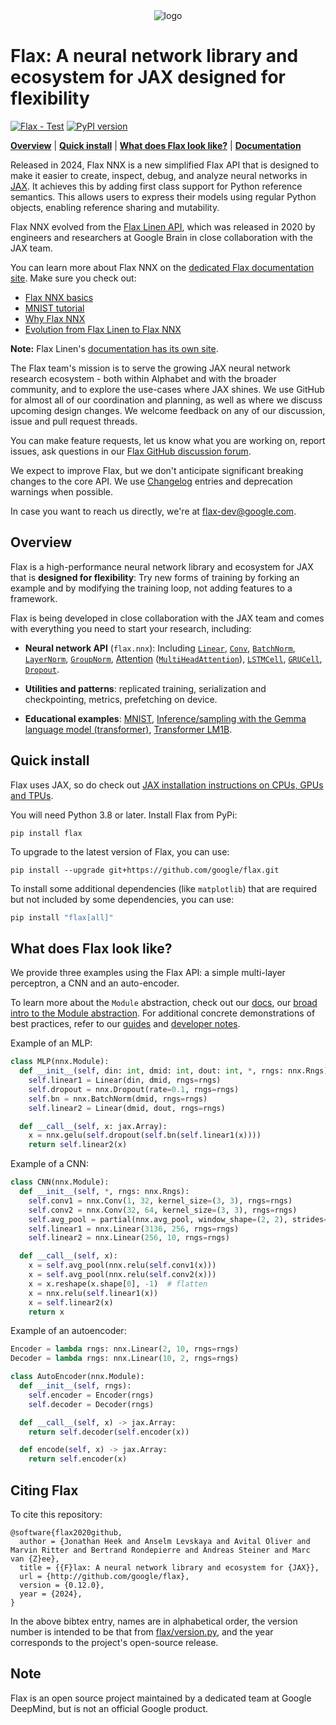 <div align="center">
<img src="https://raw.githubusercontent.com/google/flax/main/images/flax_logo_250px.png" alt="logo"></img>
</div>

# Flax: A neural network library and ecosystem for JAX designed for flexibility

[![Flax - Test](https://github.com/google/flax/actions/workflows/flax_test.yml/badge.svg)](https://github.com/google/flax/actions/workflows/flax_test.yml)
[![PyPI version](https://img.shields.io/pypi/v/flax)](https://pypi.org/project/flax/)

[**Overview**](#overview)
| [**Quick install**](#quick-install)
| [**What does Flax look like?**](#what-does-flax-look-like)
| [**Documentation**](https://flax.readthedocs.io/)

Released in 2024, Flax NNX is a new simplified Flax API that is designed to make
it easier to create, inspect, debug, and analyze neural networks in
[JAX](https://jax.readthedocs.io/). It achieves this by adding first class support
for Python reference semantics. This allows users to express their models using
regular Python objects, enabling reference sharing and mutability.

Flax NNX evolved from the [Flax Linen API](https://flax-linen.readthedocs.io/), which
was released in 2020 by engineers and researchers at Google Brain in close collaboration
with the JAX team.

You can learn more about Flax NNX on the [dedicated Flax documentation site](https://flax.readthedocs.io/). Make sure you check out:

* [Flax NNX basics](https://flax.readthedocs.io/en/latest/nnx_basics.html)
* [MNIST tutorial](https://flax.readthedocs.io/en/latest/mnist_tutorial.html)
* [Why Flax NNX](https://flax.readthedocs.io/en/latest/why.html)
* [Evolution from Flax Linen to Flax NNX](https://flax.readthedocs.io/en/latest/guides/linen_to_nnx.html)

**Note:** Flax Linen's [documentation has its own site](https://flax-linen.readthedocs.io/).

The Flax team's mission is to serve the growing JAX neural network
research ecosystem - both within Alphabet and with the broader community,
and to explore the use-cases where JAX shines. We use GitHub for almost
all of our coordination and planning, as well as where we discuss
upcoming design changes. We welcome feedback on any of our discussion,
issue and pull request threads.

You can make feature requests, let us know what you are working on,
report issues, ask questions in our [Flax GitHub discussion
forum](https://github.com/google/flax/discussions).

We expect to improve Flax, but we don't anticipate significant
breaking changes to the core API. We use [Changelog](https://github.com/google/flax/tree/main/CHANGELOG.md)
entries and deprecation warnings when possible.

In case you want to reach us directly, we're at flax-dev@google.com.

## Overview

Flax is a high-performance neural network library and ecosystem for
JAX that is **designed for flexibility**:
Try new forms of training by forking an example and by modifying the training
loop, not adding features to a framework.

Flax is being developed in close collaboration with the JAX team and
comes with everything you need to start your research, including:

* **Neural network API** (`flax.nnx`): Including [`Linear`](https://flax.readthedocs.io/en/latest/api_reference/flax.nnx/nn/linear.html#flax.nnx.Linear), [`Conv`](https://flax.readthedocs.io/en/latest/api_reference/flax.nnx/nn/linear.html#flax.nnx.Conv), [`BatchNorm`](https://flax.readthedocs.io/en/latest/api_reference/flax.nnx/nn/normalization.html#flax.nnx.BatchNorm), [`LayerNorm`](https://flax.readthedocs.io/en/latest/api_reference/flax.nnx/nn/normalization.html#flax.nnx.LayerNorm), [`GroupNorm`](https://flax.readthedocs.io/en/latest/api_reference/flax.nnx/nn/normalization.html#flax.nnx.GroupNorm), [Attention](https://flax.readthedocs.io/en/latest/api_reference/flax.nnx/nn/attention.html) ([`MultiHeadAttention`](https://flax.readthedocs.io/en/latest/api_reference/flax.nnx/nn/attention.html#flax.nnx.MultiHeadAttention)), [`LSTMCell`](https://flax.readthedocs.io/en/latest/api_reference/flax.nnx/nn/recurrent.html#flax.nnx.nn.recurrent.LSTMCell), [`GRUCell`](https://flax.readthedocs.io/en/latest/api_reference/flax.nnx/nn/recurrent.html#flax.nnx.nn.recurrent.GRUCell), [`Dropout`](https://flax.readthedocs.io/en/latest/api_reference/flax.nnx/nn/stochastic.html#flax.nnx.Dropout).

* **Utilities and patterns**: replicated training, serialization and checkpointing, metrics, prefetching on device.

* **Educational examples**: [MNIST](https://flax.readthedocs.io/en/latest/mnist_tutorial.html), [Inference/sampling with the Gemma language model (transformer)](https://github.com/google/flax/tree/main/examples/gemma), [Transformer LM1B](https://github.com/google/flax/tree/main/examples/lm1b_nnx).

## Quick install

Flax uses JAX, so do check out [JAX installation instructions on CPUs, GPUs and TPUs](https://jax.readthedocs.io/en/latest/installation.html).

You will need Python 3.8 or later. Install Flax from PyPi:

```
pip install flax
```

To upgrade to the latest version of Flax, you can use:

```
pip install --upgrade git+https://github.com/google/flax.git
```

To install some additional dependencies (like `matplotlib`) that are required but not included
by some dependencies, you can use:

```bash
pip install "flax[all]"
```

## What does Flax look like?

We provide three examples using the Flax API: a simple multi-layer perceptron, a CNN and an auto-encoder.

To learn more about the `Module` abstraction, check out our [docs](https://flax.readthedocs.io/), our [broad intro to the Module abstraction](https://github.com/google/flax/blob/main/docs/linen_intro.ipynb). For additional concrete demonstrations of best practices, refer to our
[guides](https://flax.readthedocs.io/en/latest/guides/index.html) and
[developer notes](https://flax.readthedocs.io/en/latest/developer_notes/index.html).

Example of an MLP:

```py
class MLP(nnx.Module):
  def __init__(self, din: int, dmid: int, dout: int, *, rngs: nnx.Rngs):
    self.linear1 = Linear(din, dmid, rngs=rngs)
    self.dropout = nnx.Dropout(rate=0.1, rngs=rngs)
    self.bn = nnx.BatchNorm(dmid, rngs=rngs)
    self.linear2 = Linear(dmid, dout, rngs=rngs)

  def __call__(self, x: jax.Array):
    x = nnx.gelu(self.dropout(self.bn(self.linear1(x))))
    return self.linear2(x)
```

Example of a CNN:

```py
class CNN(nnx.Module):
  def __init__(self, *, rngs: nnx.Rngs):
    self.conv1 = nnx.Conv(1, 32, kernel_size=(3, 3), rngs=rngs)
    self.conv2 = nnx.Conv(32, 64, kernel_size=(3, 3), rngs=rngs)
    self.avg_pool = partial(nnx.avg_pool, window_shape=(2, 2), strides=(2, 2))
    self.linear1 = nnx.Linear(3136, 256, rngs=rngs)
    self.linear2 = nnx.Linear(256, 10, rngs=rngs)

  def __call__(self, x):
    x = self.avg_pool(nnx.relu(self.conv1(x)))
    x = self.avg_pool(nnx.relu(self.conv2(x)))
    x = x.reshape(x.shape[0], -1)  # flatten
    x = nnx.relu(self.linear1(x))
    x = self.linear2(x)
    return x
```

Example of an autoencoder:


```py
Encoder = lambda rngs: nnx.Linear(2, 10, rngs=rngs)
Decoder = lambda rngs: nnx.Linear(10, 2, rngs=rngs)

class AutoEncoder(nnx.Module):
  def __init__(self, rngs):
    self.encoder = Encoder(rngs)
    self.decoder = Decoder(rngs)

  def __call__(self, x) -> jax.Array:
    return self.decoder(self.encoder(x))

  def encode(self, x) -> jax.Array:
    return self.encoder(x)
```

## Citing Flax

To cite this repository:

```
@software{flax2020github,
  author = {Jonathan Heek and Anselm Levskaya and Avital Oliver and Marvin Ritter and Bertrand Rondepierre and Andreas Steiner and Marc van {Z}ee},
  title = {{F}lax: A neural network library and ecosystem for {JAX}},
  url = {http://github.com/google/flax},
  version = {0.12.0},
  year = {2024},
}
```

In the above bibtex entry, names are in alphabetical order, the version number
is intended to be that from [flax/version.py](https://github.com/google/flax/blob/main/flax/version.py), and the year corresponds to the project's open-source release.

## Note

Flax is an open source project maintained by a dedicated team at Google DeepMind, but is not an official Google product.
